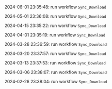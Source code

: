 2024-06-01 23:35:48: run workflow `Sync_Download` 

2024-05-01 23:36:08: run workflow `Sync_Download` 

2024-04-15 23:35:22: run workflow `Sync_Download` 

2024-04-01 23:35:19: run workflow `Sync_Download` 

2024-03-28 23:36:59: run workflow `Sync_Download` 

2024-03-20 23:37:57: run workflow `Sync_Download` 

2024-03-13 23:37:53: run workflow `Sync_Download` 

2024-03-06 23:38:07: run workflow `Sync_Download` 

2024-02-28 23:38:04: run workflow `Sync_Download` 



